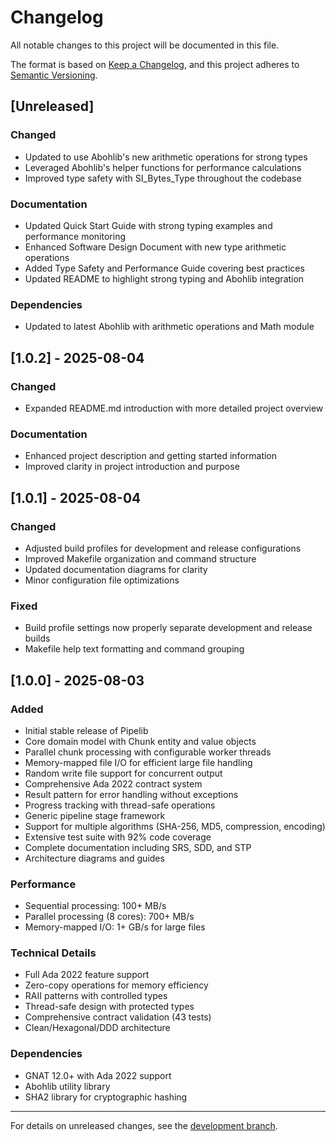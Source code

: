 # Changelog

All notable changes to this project will be documented in this file.

The format is based on [Keep a Changelog](https://keepachangelog.com/en/1.0.0/),
and this project adheres to [Semantic Versioning](https://semver.org/spec/v2.0.0.html).

## [Unreleased]

### Changed
- Updated to use Abohlib's new arithmetic operations for strong types
- Leveraged Abohlib's helper functions for performance calculations
- Improved type safety with SI_Bytes_Type throughout the codebase

### Documentation
- Updated Quick Start Guide with strong typing examples and performance monitoring
- Enhanced Software Design Document with new type arithmetic operations
- Added Type Safety and Performance Guide covering best practices
- Updated README to highlight strong typing and Abohlib integration

### Dependencies
- Updated to latest Abohlib with arithmetic operations and Math module

## [1.0.2] - 2025-08-04

### Changed
- Expanded README.md introduction with more detailed project overview

### Documentation
- Enhanced project description and getting started information
- Improved clarity in project introduction and purpose

## [1.0.1] - 2025-08-04

### Changed
- Adjusted build profiles for development and release configurations
- Improved Makefile organization and command structure
- Updated documentation diagrams for clarity
- Minor configuration file optimizations

### Fixed
- Build profile settings now properly separate development and release builds
- Makefile help text formatting and command grouping

## [1.0.0] - 2025-08-03

### Added
- Initial stable release of Pipelib
- Core domain model with Chunk entity and value objects
- Parallel chunk processing with configurable worker threads
- Memory-mapped file I/O for efficient large file handling
- Random write file support for concurrent output
- Comprehensive Ada 2022 contract system
- Result pattern for error handling without exceptions
- Progress tracking with thread-safe operations
- Generic pipeline stage framework
- Support for multiple algorithms (SHA-256, MD5, compression, encoding)
- Extensive test suite with 92% code coverage
- Complete documentation including SRS, SDD, and STP
- Architecture diagrams and guides

### Performance
- Sequential processing: 100+ MB/s
- Parallel processing (8 cores): 700+ MB/s
- Memory-mapped I/O: 1+ GB/s for large files

### Technical Details
- Full Ada 2022 feature support
- Zero-copy operations for memory efficiency
- RAII patterns with controlled types
- Thread-safe design with protected types
- Comprehensive contract validation (43 tests)
- Clean/Hexagonal/DDD architecture

### Dependencies
- GNAT 12.0+ with Ada 2022 support
- Abohlib utility library
- SHA2 library for cryptographic hashing

---

For details on unreleased changes, see the [development branch](https://github.com/abitofhelp/pipelib/tree/develop).

